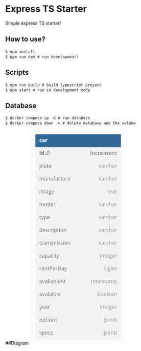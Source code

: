# Express TS Starter

Simple express TS starter!

## How to use?

```
$ npm install
$ npm run dev # run development!
```

## Scripts

```
$ npm run build # build typescript project
$ npm start # run in development mode
```

## Database

```
$ docker compose up -d # run database
$ docker compose down -v # delete database and the volume
```

##Diagram
<img src="/public/images/diagram.png" alt="Alt text" title="Optional title">
